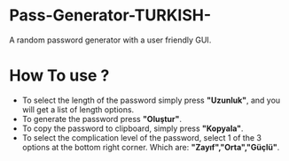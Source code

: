 # Pass-Generator-TURKISH-
A random password generator with a user friendly GUI.

# How To use ?
- To select the length of the password simply press **"Uzunluk"**, and you will get a list of length options.
- To generate the password press **"Oluştur"**.
- To copy the password to clipboard, simply press **"Kopyala"**.
- To select the complication level of the password, select 1 of the 3 options at the bottom right corner. Which are: **"Zayıf","Orta","Güçlü"**.

